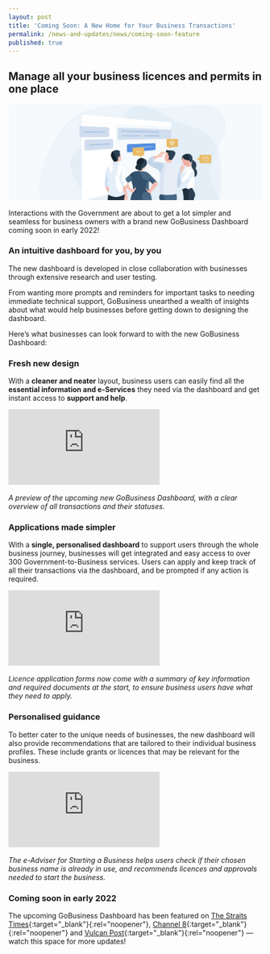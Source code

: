 ```yaml
---
layout: post
title: 'Coming Soon: A New Home for Your Business Transactions'
permalink: /news-and-updates/news/coming-soon-feature
published: true
---
```


## Manage all your business licences and permits in one place

![PEP DB](/images/news/News_PEP_DB.jpg)

Interactions with the Government are about to get a lot simpler and seamless for business owners with a brand new GoBusiness Dashboard coming soon in early 2022!

### An intuitive dashboard for you, by you

The new dashboard is developed in close collaboration with businesses through extensive research and user testing.

From wanting more prompts and reminders for important tasks to needing immediate technical support, GoBusiness unearthed a wealth of insights about what would help businesses before getting down to designing the dashboard.

Here’s what businesses can look forward to with the new GoBusiness Dashboard:

### Fresh new design

With a **cleaner and neater** layout, business users can easily find all the **essential information and e-Services** they need via the dashboard and get instant access to **support and help**.

<p>
<div class="bp-youtube">
  <iframe src="https://www.youtube.com/embed/1PPXLGZmZXw?autoplay=1&controls=0&loop=1&playlist=1PPXLGZmZXw&amp;showinfo=0" frameborder="0" allow="autoplay; encrypted-media" allowfullscreen>  </iframe>
</div>
</p>

_A preview of the upcoming new GoBusiness Dashboard, with a clear overview of all transactions and their statuses._

### Applications made simpler

With a **single, personalised dashboard** to support users through the whole business journey, businesses will get integrated and easy access to over 300 Government-to-Business services. Users can apply and keep track of all their transactions via the dashboard, and be prompted if any action is required.

<p>
<div class="bp-youtube">
  <iframe src="https://www.youtube.com/embed/2BOhxdf9xYc?autoplay=1&controls=0&loop=1&playlist=2BOhxdf9xYc&amp;showinfo=0" frameborder="0" allow="autoplay; encrypted-media" allowfullscreen>  </iframe>
</div>
</p>

_Licence application forms now come with a summary of key information and required documents at the start, to ensure business users have what they need to apply._


### Personalised guidance

To better cater to the unique needs of businesses, the new dashboard will also provide recommendations that are tailored to their individual business profiles. These include grants or licences that may be relevant for the business. 

<p>
<div class="bp-youtube">
  <iframe src="https://www.youtube.com/embed/1ub4jq_iv5s?autoplay=1&controls=0&loop=1&playlist=1ub4jq_iv5s&amp;showinfo=0" frameborder="0" allow="autoplay; encrypted-media" allowfullscreen>  </iframe>
</div>
</p>

_The e-Adviser for Starting a Business helps users check if their chosen business name is already in use, and recommends licences and approvals needed to start the business._

### Coming soon in early 2022

The upcoming GoBusiness Dashboard has been featured on [The Straits Times](https://www.straitstimes.com/business/gobusiness-to-launch-one-stop-dashboard-for-business-owners-to-apply-for-grants-and){:target="_blank"}{:rel="noopener"}, [Channel 8](https://www.8world.com/singapore/gobusiness-1648721){:target="_blank"}{:rel="noopener"} and [Vulcan Post](https://vulcanpost.com/769410/how-gobusiness-helps-singapore-entrepreneurs/){:target="_blank"}{:rel="noopener"} — watch this space for more updates!

<script src="/jquery/jquery.min.js"></script>
<script src="/jquery/bp-menu-new-tab.js"></script>